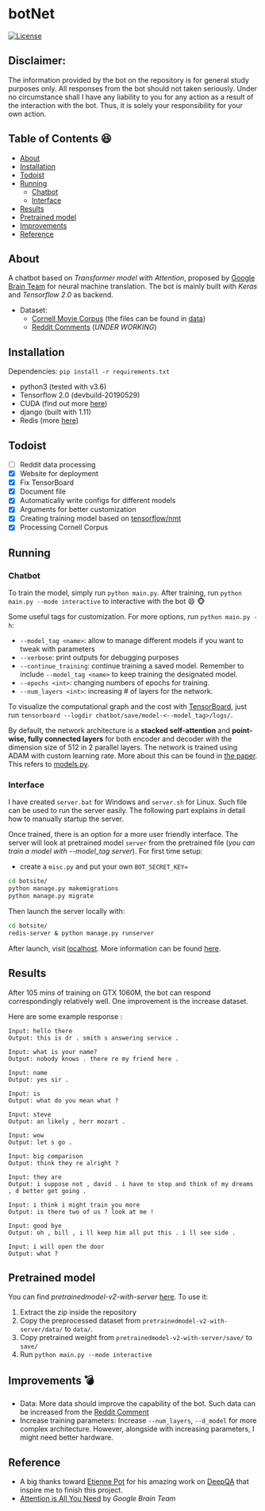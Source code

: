 # botNet
[![License](https://img.shields.io/badge/License-Apache%202.0-brightgreen.svg)](https://opensource.org/licenses/Apache-2.0)

## Disclaimer:
The information provided by the bot on the repository is for general study purposes only. All responses from the bot should not taken seriously. Under no circumstance shall I have any liability to you for any action as a result of the interaction with the bot. Thus, it is solely your responsibility for your own action.

## Table of Contents :satisfied:
* [About](#about)
* [Installation](#installation)
* [Todoist](#Todoist)
* [Running](#running)
  * [Chatbot](#chatbot)
  * [Interface](#interface)
* [Results](#results)
* [Pretrained model](#pretrained-model)
* [Improvements](#improvements)
* [Reference](#reference)

## About

A chatbot based on _Transformer model with Attention_, proposed by [Google Brain Team](https://arxiv.org/pdf/1706.03762.pdf) for neural machine translation. The bot is mainly built with _Keras_ and _Tensorflow 2.0_ as backend.

- Dataset:  
  * [Cornell Movie Corpus](https://www.cs.cornell.edu/~cristian/Cornell_Movie-Dialogs_Corpus.html)
    (the files can be found in [data](data/cornell))
  * [Reddit Comments](http://files.pushshift.io/reddit/comments/) (_UNDER WORKING_)

## Installation
Dependencies: `pip install -r requirements.txt`
  - python3 (tested with v3.6)
  - Tensorflow 2.0 (devbuild-20190529)
  - CUDA (find out more [here](https://docs.nvidia.com/cuda/cuda-installation-guide-microsoft-windows/index.html))
  - django (built with 1.11)
  - Redis (more [here](https://redis.io/topics/quickstart))

## Todoist
-   [ ] Reddit data processing
-   [x] Website for deployment
-   [x] Fix TensorBoard
-   [x] Document file
-   [x] Automatically write configs for different models
-   [x] Arguments for better customization
-   [x] Creating training model based on [tensorflow/nmt](https://github.com/tensorflow/nmt)
-   [x] Processing Cornell Corpus

## Running

### Chatbot

To train the model, simply run `python main.py`. After training, run `python main.py --mode interactive` to interactive with the bot :smile: :monkey_face:

Some useful tags for customization. For more options, run `python main.py -h`:
  * `--model_tag <name>`: allow to manage different models if you want to tweak with parameters
  * `--verbose`: print outputs for debugging purposes
  * `--continue_training`: continue training a saved model. Remember to include `--model_tag <name>` to keep training the designated model.
  * `--epochs <int>`: changing numbers of epochs for training.
  * `--num_layers <int>`: increasing # of layers for the network.

To visualize the computational graph and the cost with [TensorBoard](https://www.tensorflow.org/how_tos/summaries_and_tensorboard/), just run `tensorboard --logdir chatbot/save/model-<--model_tag>/logs/`.

By default, the network architecture is a __stacked self-attention__ and __point-wise, fully connected layers__ for both encoder and decoder with the dimension size of 512 in 2 parallel layers. The network is trained using ADAM with custom learning rate. More about this can be found in [the paper](https://arxiv.org/pdf/1706.03762.pdf). This refers to [models.py](chatbot/model.py).


### Interface

I have created `server.bat` for Windows and `server.sh` for Linux. Such file can be used to run the server easily. The following part explains in detail how to manually startup the server.

  Once trained, there is an option for a more user friendly interface. The server will look at pretrained model `server` from the pretrained file (_you can train a model with --model_tag server_). For first time setup:

  - create a `misc.py` and put your own `BOT_SECRET_KEY=`

  ```bash
  cd botsite/
  python manage.py makemigrations
  python manage.py migrate
  ```

  Then launch the server locally with:

  ```bash
  cd botsite/
  redis-server & python manage.py runserver
  ```

  After launch, visit [localhost](http://localhost:8000/). More information can be found [here](https://docs.djangoproject.com/en/1.10/howto/deployment/checklist/).


## Results

After 105 mins of training on GTX 1060M, the bot can respond correspondingly relatively well. One improvement is the increase dataset.

Here are some example response :

    Input: hello there
    Output: this is dr . smith s answering service .

    Input: what is your name?
    Output: nobody knows . there re my friend here .

    Input: name
    Output: yes sir .

    Input: is
    Output: what do you mean what ?

    Input: steve
    Output: an likely , herr mozart .

    Input: wow
    Output: let s go .

    Input: big comparison
    Output: think they re alright ?

    Input: they are
    Output: i suppose not , david . i have to stop and think of my dreams , d better get going .

    Input: i think i might train you more
    Output: is there two of us ? look at me !

    Input: good bye
    Output: oh , bill , i ll keep him all put this . i ll see side .

    Input: i will open the door
    Output: what ?

## Pretrained model

You can find _pretrainedmodel-v2-with-server_ [here](https://drive.google.com/file/d/1vgOqA1Z-BAnaGh1NB9Gkt2envhai2U75/view?usp=sharing). To use it:
  1. Extract the zip inside the repository
  2. Copy the preprocessed dataset from `pretrainedmodel-v2-with-server/data/` to `data/`.
  3. Copy pretrained weight from `pretrainedmodel-v2-with-server/save/` to `save/`
  4. Run `python main.py --mode interactive`

## Improvements :bomb:
 * Data: More data should improve the capability of the bot. Such data can be increased from the [Reddit Comment](http://files.pushshift.io/reddit/comments/)
 * Increase training parameters: Increase `--num_layers`, `--d_model` for more complex architecture. However, alongside with increasing parameters, I might need better hardware.

## Reference
  * A big thanks toward [Etienne Pot](http://e-pot.xyz/) for his amazing work on [DeepQA](https://github.com/Conchylicultor/DeepQA) that inspire me to finish this project.
  * [Attention is All You Need](https://arxiv.org/abs/1706.03762) by _Google Brain Team_
